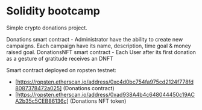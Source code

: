 # Solidity bootcamp

Simple crypto donations project. 

Donations smart contract - Administrator have the ability to create new campaigns. Each campaign have its name, description, time goal & money raised goal.
DonationsNFT smart contract - Each User after its first donation as a gesture of gratitude receives an DNFT

Smart contract deployed on ropsten testnet:
  - [https://ropsten.etherscan.io/address/0xc4d0bc754fa975cd2124f778fd8087378472a025] (Donations contract)
  - [https://ropsten.etherscan.io/address/0xad938A4b4c648044450c19ACA2b35c5CEB86136c] (Donations NFT token)
